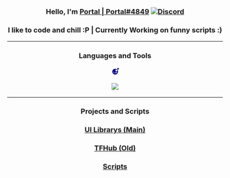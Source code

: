 <div align="center">

### Hello, I'm [Portal | Portal#4849](https://portalware.carrd.co/) <a href="https://discord.gg/fXqAp7VMT6"><img src="https://raw.githubusercontent.com/anuraghazra/anuraghazra/master/assets/discord-round.svg" alt="Discord" width="27px"></a>
### I like to code and chill :P | Currently Working on funny scripts :)


  
  <hr>

### **Languages and Tools**  

<code><img height="20" src="https://raw.githubusercontent.com/github/explore/80688e429a7d4ef2fca1e82350fe8e3517d3494d/topics/lua/lua.png"></code>
  
<code><img height="20" src="https://code.visualstudio.com/favicon.ico"></code>
  
  <hr>
  
### **Projects and Scripts**
  
  ### [UI Librarys (Main)](https://github.com/PortalK/uilibrarys)
  
  ### [TFHub (Old)](https://github.com/PortalK/tfhub)
  
  ### [Scripts](https://github.com/PortalK/scripts)


